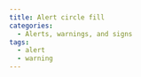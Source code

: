 ```yaml
---
title: Alert circle fill
categories:
  - Alerts, warnings, and signs
tags:
  - alert
  - warning
---
```

